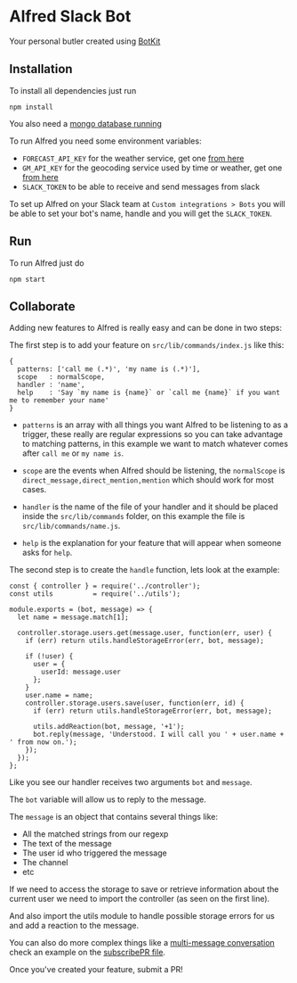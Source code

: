 # Alfred Slack Bot

Your personal butler created using [BotKit](https://github.com/howdyai/botkit)

## Installation

To install all dependencies just run

    npm install

You also need a [mongo database running](https://docs.mongodb.com/manual/installation/)

To run Alfred you need some environment variables:

- `FORECAST_API_KEY` for the weather service, get one [from here](https://developer.forecast.io/)
- `GM_API_KEY` for the geocoding service used by time or weather, get one [from here](console.developers.google.com)
- `SLACK_TOKEN` to be able to receive and send messages from slack

To set up Alfred on your Slack team at `Custom integrations > Bots` you will be able to set your bot's name, handle and you will get the `SLACK_TOKEN`.

## Run

To run Alfred just do

    npm start

## Collaborate

Adding new features to Alfred is really easy and can be done in two steps:

The first step is to add your feature on `src/lib/commands/index.js` like this:

    {
      patterns: ['call me (.*)', 'my name is (.*)'],
      scope   : normalScope,
      handler : 'name',
      help    : 'Say `my name is {name}` or `call me {name}` if you want me to remember your name'
    }

- `patterns` is an array with all things you want Alfred to be listening to as a trigger, these really are regular expressions so you can take advantage to matching patterns, in this example we want to match whatever comes after `call me` or `my name is`.

- `scope` are the events when Alfred should be listening, the `normalScope` is `direct_message,direct_mention,mention` which should work for most cases.

- `handler` is the name of the file of your handler and it should be placed inside the `src/lib/commands` folder, on this example the file is `src/lib/commands/name.js`.

- `help` is the explanation for your feature that will appear when someone asks for `help`.



The second step is to create the `handle` function, lets look at the example:

    const { controller } = require('../controller');
    const utils          = require('../utils');

    module.exports = (bot, message) => {
      let name = message.match[1];

      controller.storage.users.get(message.user, function(err, user) {
        if (err) return utils.handleStorageError(err, bot, message);

        if (!user) {
          user = {
            userId: message.user
          };
        }
        user.name = name;
        controller.storage.users.save(user, function(err, id) {
          if (err) return utils.handleStorageError(err, bot, message);

          utils.addReaction(bot, message, '+1');
          bot.reply(message, 'Understood. I will call you ' + user.name + ' from now on.');
        });
      });
    };

Like you see our handler receives two arguments `bot` and `message`.

The `bot` variable will allow us to reply to the message.

The `message` is an object that contains several things like:

- All the matched strings from our regexp
- The text of the message
- The user id who triggered the message
- The channel
- etc

If we need to access the storage to save or retrieve information about the current user we need to import the controller (as seen on the first line).

And also import the utils module to handle possible storage errors for us and add a reaction to the message.

You can also do more complex things like a [multi-message conversation](https://github.com/howdyai/botkit#botstartprivateconversation) check an example on the [subscribePR file](src/lib/commands/subscribePR.js).


Once you've created your feature, submit a PR!

